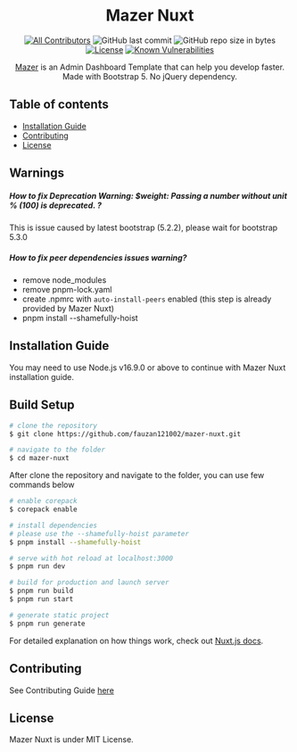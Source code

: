 <div align="center">

# Mazer Nuxt

</div>

<div align="center">

[![All Contributors](https://img.shields.io/github/contributors/bl0cknumber/mazer-nuxt)](https://github.com/zuramai/mazer/graphs/contributors)
![GitHub last commit](https://img.shields.io/github/last-commit/bl0cknumber/mazer-nuxt.svg)
![GitHub repo size in bytes](https://img.shields.io/github/repo-size/badges/shields.svg)
[![License](https://img.shields.io/github/license/bl0cknumber/mazer-nuxt.svg)](LICENSE)
[![Known Vulnerabilities](https://snyk.io/test/github/fzn0x/mazer-nuxt/badge.svg?targetFile=package.json)](https://snyk.io/test/github/fzn0x/mazer-nuxt?targetFile=package.json)

</div>

<p align="center">
  <a href="https://github.com/zuramai/mazer">Mazer</a> is an Admin Dashboard Template that can help you develop faster. Made with Bootstrap 5. No jQuery dependency.
</p>

## Table of contents

- [Installation Guide](#installation-guide)
- [Contributing](#contributing)
- [License](#license)

## Warnings

##### How to fix Deprecation Warning: $weight: Passing a number without unit % (100) is deprecated. ?

This is issue caused by latest bootstrap (5.2.2), please wait for bootstrap 5.3.0

##### How to fix peer dependencies issues warning?

- remove node_modules
- remove pnpm-lock.yaml
- create .npmrc with `auto-install-peers` enabled (this step is already provided by Mazer Nuxt)
- pnpm install --shamefully-hoist 

## Installation Guide

You may need to use Node.js v16.9.0 or above to continue with Mazer Nuxt installation guide.
## Build Setup

```bash
# clone the repository
$ git clone https://github.com/fauzan121002/mazer-nuxt.git

# navigate to the folder
$ cd mazer-nuxt
```

After clone the repository and navigate to the folder, you can use few commands below

```bash
# enable corepack
$ corepack enable

# install dependencies
# please use the --shamefully-hoist parameter 
$ pnpm install --shamefully-hoist 

# serve with hot reload at localhost:3000
$ pnpm run dev

# build for production and launch server
$ pnpm run build
$ pnpm run start

# generate static project
$ pnpm run generate
```

For detailed explanation on how things work, check out [Nuxt.js docs](https://nuxtjs.org).

## Contributing

See Contributing Guide [here](./CONTRIBUTING.md)

## License

Mazer Nuxt is under MIT License.
